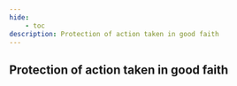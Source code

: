 ```yaml
---
hide:
    - toc
description: Protection of action taken in good faith
---
```


## Protection of action taken in good faith
